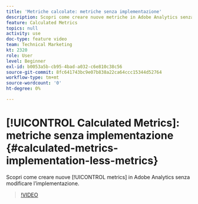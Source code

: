 ```yaml
---
title: 'Metriche calcolate: metriche senza implementazione'
description: Scopri come creare nuove metriche in Adobe Analytics senza modificare l’implementazione.
feature: Calculated Metrics
topics: null
activity: use
doc-type: feature video
team: Technical Marketing
kt: 2320
role: User
level: Beginner
exl-id: b0053a5b-cb95-4bad-a032-c6e810c38c56
source-git-commit: 8fc641743bc9e07b838a22ca64ccc15344d52764
workflow-type: tm+mt
source-wordcount: '0'
ht-degree: 0%

---
```


# [!UICONTROL Calculated Metrics]: metriche senza implementazione {#calculated-metrics-implementation-less-metrics}

Scopri come creare nuove [!UICONTROL metrics] in Adobe Analytics senza modificare l’implementazione.

>[!VIDEO](https://video.tv.adobe.com/v/41662/?quality=12&learn=on&captions=ita)
